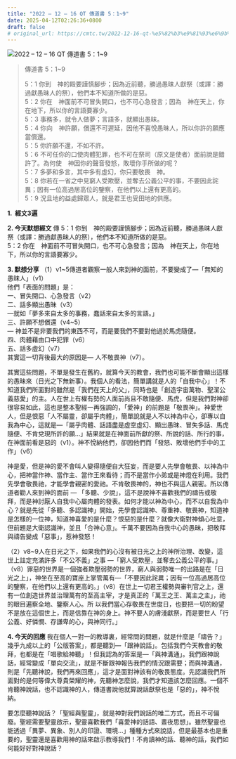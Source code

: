 ```yaml
---
title: "2022 – 12 – 16 QT 傳道書 5：1~9"
date: 2025-04-12T02:26:36+0800
draft: false
# original_url: https://cmtc.tw/2022-12-16-qt-%e5%82%b3%e9%81%93%e6%9b%b8-5%ef%bc%9a19
---
```


![2022 – 12 – 16 QT 傳道書 5：1\~9](/images/qt.jpg  "2022 – 12 – 16 QT 傳道書 5：1\~9")

> 傳道書 5：1\~9
>
> 5：1 你到　神的殿要謹慎腳步；因為近前聽，勝過愚昧人獻祭（或譯：勝過獻愚昧人的祭），他們本不知道所做的是惡。  
> 5：2 你在　神面前不可冒失開口，也不可心急發言；因為　神在天上，你在地下，所以你的言語要寡少。  
> 5：3 事務多，就令人做夢；言語多，就顯出愚昧。  
> 5：4 你向　神許願，償還不可遲延，因他不喜悅愚昧人，所以你許的願應當償還。  
> 5：5 你許願不還，不如不許。  
> 5：6 不可任你的口使肉體犯罪，也不可在祭司（原文是使者）面前說是錯許了。為何使　神因你的聲音發怒，敗壞你手所做的呢？  
> 5：7 多夢和多言，其中多有虛幻，你只要敬畏　神。  
> 5：8 你若在一省之中見窮人受欺壓，並奪去公義公平的事，不要因此詫異；因有一位高過居高位的鑒察，在他們以上還有更高的。  
> 5：9 況且地的益處歸眾人，就是君王也受田地的供應。

**1.  經文3遍**

**2. 今天默想經文**
傳 5：1 你到　神的殿要謹慎腳步；因為近前聽，勝過愚昧人獻祭（或譯：勝過獻愚昧人的祭），他們本不知道所做的是惡。  
5：2 你在　神面前不可冒失開口，也不可心急發言；因為　神在天上，你在地下，所以你的言語要寡少。

**3. 默想分享**
（1）v1\~5傳道者觀察一般人來到神的面前，不要變成了—「無知的愚昧人」（v1）  
他們「表面的問題」是：  
一、冒失開口、心急發言（v2）  
二、話多顯出愚昧（v3）  
—就如「夢多來自太多的事務，蠢話來自太多的言語。」  
三、許願不想償還（v4\~5）  
— 神並不是非要我們的東西不可，而是要我們不要對他過於馬虎隨便。  
四、肉體藉由口中犯罪（v6）  
五、話多虛幻（v7）  
其實這一切背後最大的原因是— 人不敬畏神（v7）。

其實這些問題，不單是發生在舊約，就算今天的教會，我們也可能不斷會顯出這樣的愚昧來（日光之下無新事）。我個人的看法，簡單講就是人的「自我中心」！不知道我們所面對的雖然是「我們在天上的父」，同時也是「創造宇宙萬物、聖潔公義慈愛」的主。人在世上有權有勢的人面前尚且不敢隨便、馬虎，但是我們對神卻很容易如此，這也是整本聖經一再強調的，「愛神」的前題是「敬畏神」。神愛世人，但是恨惡「人不屬靈，卻屬乎肉體」，簡單說就是人不以神為中心，卻專以自我為中心，這就是—「屬乎肉體、話語盡是虛空虛幻、顯出愚昧、冒失多話、馬虎隨便、不肯兌現所許的願…」結果就是在神面前所獻的祭、所說的話、所行的事，在神面前看是惡的（v1）。神不悅納他們，卻因他們而「發怒、敗壞他們手中的工作」（v6）

神是愛，但是神的愛不會叫人變得隨便自大狂妄，而是要人先學會敬畏、以神為中心，把神當作神、當作主、當作王來看待；而不是當作小弟或是神燈在利用。我們先學會敬畏祂，才能學會親密的愛祂。不肯敬畏神的，神也不與這人親密。所以傳道者勸人來到神的面前 — 「多聽、少說」，這不是說神不喜歡我們的禱告或敬拜，而是神討厭人自我中心屬肉體的發表。如何才能以神為中心，而不以自我為中心？就是先從「多聽、多認識神」開始，先學會認識神、尊重神、敬畏神，知道神是怎樣的一位神，知道神喜愛的是什麼？恨惡的是什麼？就像大衛對神傾心吐意，但前題是大衛認識神，並且「合神心意」。千萬不要因為自我中心的愚昧，把敬拜與禱告變成「惡事」，惹神發怒！

（2）v8\~9人在日光之下，如果我們的心沒有被日光之上的神所治理、改變，這世上註定充滿許多「不公不義」之事 —「窮人受欺壓，並奪去公義公平的事。」（v8）罪惡的世界是一個強者欺壓弱勢的世界，窮人與弱勢唯一的出路是在「日光之上」，神坐在至高的寶座上掌管萬有—「不要因此詫異；因有一位高過居高位的鑒察，在他們以上還有更高的。」（v8）在世上一切君王權勢與審判官之上，還有一位創造世界並治理萬有的至高主宰，才是真正的「萬王之王、萬主之主」，祂的眼目遍察全地、鑒察人心。所 以我們當心存敬畏在世度日，也要把一切的盼望不是放在這個世上，而是信靠在神的身上。神不要人的膚淺獻祭，而是要世人「行公義、好憐憫、存謙卑的心，與神同行。」

**4. 今天的回應**
我在個人一對一的教導裏，經常問的問題，就是什麼是「禱告？」幾乎九成以上的「公版答案」，都是聽到—「跟神說話」。包括我們今天教會的敬拜，也都是在「唱歌給神聽」！但我認為的答案是—「與神溝通」。我們跟神說話，經常變成「單向交流」，就是不斷跟神報告我們的情況跟需要；而與神溝通，則是「先聽神說，我們再來回應」，這才是面對神該有的敬畏態度。先認識我們所面對的是何等偉大尊貴榮耀的神，先聽神怎麼說，我們才知道該怎麼回應。一個不肯聽神說話，也不認識神的人，傳道書說他就算說話獻祭也是「惡的」，神不悅納。

要怎麼聽神說話？「聖經與聖靈」，就是神對我們說話的唯二方式，而且不可偏廢。聖經需要聖靈啟示，聖靈喜歡我們「喜愛神的話語、晝夜思想」。雖然聖靈也能透過「異夢、異象、別人的印證、環境…」種種方式來說話，但是最基本也是重要的，聖靈還是喜歡用神的話來啟示教導我們！不肯讀神的話、聽神的話，我們如何能好好對神說話？

